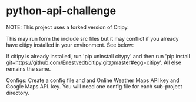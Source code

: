 # python-api-challenge

NOTE:  This project uses a forked version of Citipy.

This may run form the include src files but it may conflict if you already have citipy installed in your environment.  See below:

If citipy is already installed, run 'pip uninstall citypy' and then run 'pip install git+https://github.com/Enestvedt/citipy.git@master#egg=citipy'. All else remains the same.

Configs:
Create a config file and and Online Weather Maps API key and Google Maps API. key.  You will need one config file for each sub-project directory.


